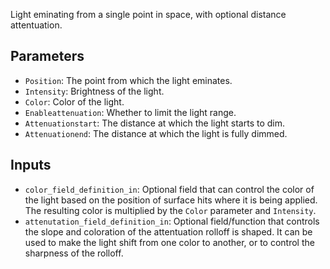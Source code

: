 Light eminating from a single point in space, with optional distance attentuation.

## Parameters

* `Position`: The point from which the light eminates.
* `Intensity`: Brightness of the light.
* `Color`: Color of the light.
* `Enableattenuation`: Whether to limit the light range.
* `Attenuationstart`: The distance at which the light starts to dim.
* `Attenuationend`: The distance at which the light is fully dimmed.

## Inputs

* `color_field_definition_in`: Optional field that can control the color of the light based on the position of surface hits where it is being applied. The resulting color is multiplied by the `Color` parameter and `Intensity`.
* `attenutation_field_definition_in`: Optional field/function that controls the slope and coloration of the attentuation rolloff is shaped. It can be used to make the light shift from one color to another, or to control the sharpness of the rolloff.
